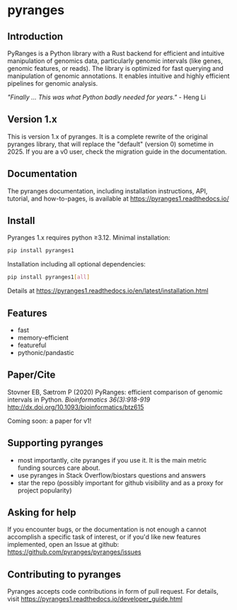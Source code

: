 # pyranges

## Introduction

PyRanges is a Python library with a Rust backend for efficient and intuitive manipulation of genomics data,
particularly genomic intervals (like genes, genomic features, or reads).
The library is optimized for fast querying and manipulation of genomic annotations.
It enables intuitive and highly efficient pipelines for genomic analysis.

*"Finally ... This was what Python badly needed for years."* - Heng Li

## Version 1.x
This is version 1.x of pyranges. It is a complete rewrite of the original pyranges library, 
that will replace the "default" (version 0) sometime in 2025. If you are a v0 user, check the migration guide 
in the documentation.

## Documentation

The pyranges documentation, including installation instructions, API, tutorial, and how-to-pages, is 
available at https://pyranges1.readthedocs.io/

## Install

Pyranges 1.x requires python ≥3.12. Minimal installation: 

```bash
pip install pyranges1
```

Installation including all optional dependencies:

```bash
pip install pyranges1[all]
```

Details at https://pyranges1.readthedocs.io/en/latest/installation.html


## Features

  - fast
  - memory-efficient
  - featureful
  - pythonic/pandastic

## Paper/Cite

Stovner EB, Sætrom P (2020) PyRanges: efficient comparison of genomic intervals in Python. 
*Bioinformatics 36(3):918-919*  http://dx.doi.org/10.1093/bioinformatics/btz615

Coming soon: a paper for v1!

## Supporting pyranges

  - most importantly, cite pyranges if you use it. It is the main metric funding sources care about.
  - use pyranges in Stack Overflow/biostars questions and answers
  - star the repo (possibly important for github visibility and as a proxy for project popularity)

## Asking for help

If you encounter bugs, or the documentation is not enough a cannot accomplish a specific task of interest, 
or if you'd like new features implemented, open an Issue at github: https://github.com/pyranges/pyranges/issues

## Contributing to pyranges

Pyranges accepts code contributions in form of pull request. 
For details, visit https://pyranges1.readthedocs.io/developer_guide.html

